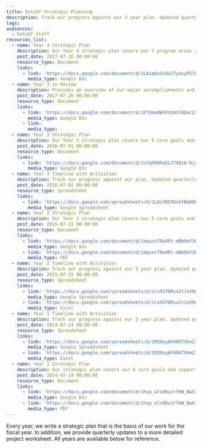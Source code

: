 ```yaml
---
title: DataSF Strategic Planning
description: Track our progress against our 3 year plan. Updated quarterly and subject to changes based on need.
tags:
audiences:
  - DataSF Staff
resources_list:
  - name: Year 4 Strategic Plan
    description: Our Year 4 strategic plan covers our 3 program areas and supporting goals and strategies.
    post_date: 2017-07-26 00:00:00
    resource_type: Document
    links:
      - link: 'https://docs.google.com/document/d/1LAiq6xGs9aJ7y4syP5l0opH7v8EbSqcRPuwaSvGK9Uo/edit?usp=sharing'
        media_type: Google Doc
  - name: Year 3 in Review
    description: Provides an overview of our major accomplishments and highlights from FY 2016-17.
    post_date: 2017-07-26 00:00:00
    resource_type: Document
    links:
      - link: 'https://docs.google.com/document/d/1FTQ6oDWFEVVASlRDoCZ34HTGQZEvZdxRgDHFQFJfejA/edit?usp=sharing'
        media_type: Google Doc
      - link:
        media_type:
  - name: Year 3 Strategic Plan
    description: Our Year 3 strategic plan covers our 5 core goals and various subgoals and supporting strategies for next 3 years. Updated annually.
    post_date: 2016-07-01 00:00:00
    resource_type: Document
    links:
      - link: 'https://docs.google.com/document/d/1cVqhRQXq5LJ7XQtA-OjmEXe6penlqI6DY8mY84_wlb0/edit#heading=h.cg536tgky2b'
        media_type: Google Doc
  - name: Year 3 Timeline with Activities
    description: Track our progress against our plan. Updated quarterly and subject to changes based on need.
    post_date: 2016-07-01 00:00:00
    resource_type: Spreadsheet
    links:
      - link: 'https://docs.google.com/spreadsheets/d/1LKLhB5XGvbYBm00R2E1jRGWfqnx4xNDnOVDAItG9Cjs/edit#gid=0'
        media_type: Google Spreadsheet
  - name: Year 2 Strategic Plan
    description: Our Year 2 strategic plan covers our 5 core goals and various subgoals and supporting strategies for next 3 years. Updated annually.
    post_date: 2015-07-31 00:00:00
    resource_type: Document
    links:
      - link: 'https://docs.google.com/document/d/1mqunsT9wXRt-mBbOmY3WcEJmsWSpMOISotZ1WHZ1_IU/edit?usp=sharing'
        media_type: Google Doc
      - link: 'https://docs.google.com/document/d/1mqunsT9wXRt-mBbOmY3WcEJmsWSpMOISotZ1WHZ1_IU/export?format=pdf'
        media_type: PDF
  - name: Year 2 Timeline with Activities
    description: Track our progress against our 3 year plan. Updated quarterly and subject to changes based on need.
    post_date: 2015-07-31 00:00:00
    resource_type: Spreadsheet
    links:
      - link: 'https://docs.google.com/spreadsheets/d/1rxXSf6Rsu2tJxV9gEnRWuVzcbfSmJrpwj-b_T8u8TWs/edit?usp=sharing'
        media_type: Google Spreadsheet
      - link: 'https://docs.google.com/spreadsheets/d/1rxXSf6Rsu2tJxV9gEnRWuVzcbfSmJrpwj-b_T8u8TWs/export?format=xlsx'
        media_type: Excel
  - name: Year 1 Timeline with Activities
    description: Track our progress against our 3 year plan. Updated quarterly and subject to changes based on need.
    post_date: 2014-07-14 00:00:00
    resource_type: Spreadsheet
    links:
      - link: 'https://docs.google.com/spreadsheets/d/1M30oyAFUO6TXkmZ1jqGXTNGdvsTiXh5V7oS7vUCKRJ0/edit?usp=sharing'
        media_type: Google Spreadsheet
      - link: 'https://docs.google.com/spreadsheets/d/1M30oyAFUO6TXkmZ1jqGXTNGdvsTiXh5V7oS7vUCKRJ0/export?format=xlsx'
        media_type: Excel
  - name: Year 1 Strategic Plan
    description: Our strategic plan covers our 6 core goals and supporting strategies for next 3 years. Updated annually.
    post_date: 2014-07-14 00:00:00
    resource_type: Document
    links:
      - link: 'https://docs.google.com/document/d/1hvp_wls8KuJrfHW_NwX1qtyFR4EFdWCkxcULnNlhKNw/edit?usp=sharing'
        media_type: Google Doc
      - link: 'https://docs.google.com/document/d/1hvp_wls8KuJrfHW_NwX1qtyFR4EFdWCkxcULnNlhKNw/export?format=pdf'
        media_type: PDF
---
```



Every year, we write a strategic plan that is the basis of our work for the fiscal year. In addition, we provide quarterly updates to a more detailed project worksheet. All years are available below for reference.